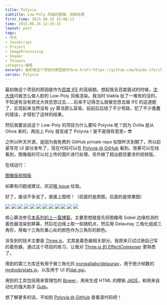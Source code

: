 ```yaml
---
title: Polyvia
subtitle: Low-Poly 风格的图像、视频处理
first_time: 2015.06.25 15:08:13
time: 2015.06.26 12:25:15
layout: post
tags:
- 中文
- JavaScript
- Project
- ImageProcessing
- Shader
- ThreeJs
category:编程
excerpt: 最初做这个项目的原因是作为<a href="https://github.com/baidu-ife/ife" target="_blank">百度 IFE</a> 的高级题。代码可以在 <a href="https://github.com/Ovilia/Polyvia" target="_blank">GitHub Polyvia</a> 看到。效果可以在线看到，<a href="http://zhangwenli.com/Polyvia/image.html" target="_blank">图像版</a>的可以对上传的图片进行处理，另外做了超出题目要求的<a href="http://zhangwenli.com/Polyvia/video.html" target="_blank">视频版</a>。
series: Polyvia
---
```


最初做这个项目的原因是作为<a href="https://github.com/baidu-ife/ife" target="_blank">百度 IFE</a> 的高级题。想起我去百度面试的时候，<a href="https://github.com/pissang" target="_blank">沈大侠</a>问我怎么做人脸的 Low-Poly 风格渲染。我当时 blabla 扯了一堆有的没的，不知道有没有把沈大侠忽悠过去……后来不记得怎么就被忽悠去做 IFE 的这道题了，实现起来当然没有 yy 算法那么容易。前前后后绕了不少弯路，犯了不少愚蠢的错误，才得到了这样的结果。

然后我要说说这个 Low-Poly 的项目为什么要叫 Polyvia 呢？因为 Ovilia 是从 Olivia 来的，再加上 Poly 就变成了 Polyvia！是不是很有意思~ :sunglasses:

之所以昨天开源，是因为我免费的 GitHub private repo 权限昨天到期了，所以赶紧写完 UI 部分发布了，现在代码可以在 <a class="button" href="https://github.com/Ovilia/Polyvia" target="_blank">Polyvia @ GitHub</a> 看到。效果可以在线看到，图像版的可以对上传的图片进行处理，另外做了超出题目要求的视频版。

在线运行：

<a href="http://zhangwenli.com/Polyvia/image.html" class="button" target="_blank">图像版</a><a href="http://zhangwenli.com/Polyvia/video.html" class="button" target="_blank">视频版</a>

如果有问题或建议，欢迎<a href="https://github.com/Ovilia/Polyvia/issues" target="_blank">报 issue</a> 给我。

好了，废话不多说了，直接上图吧！（前面的是原图，后面的是效果图）

<img class="single-img" src="{{ site.loadingImg }}" data-src="https://raw.githubusercontent.com/Ovilia/Polyvia/gh-pages/src/img/1.jpg" />

<img class="single-img" src="{{ site.loadingImg }}" data-src="https://raw.githubusercontent.com/Ovilia/Polyvia/gh-pages/src/img/1.png" />

<img class="single-img" src="{{ site.loadingImg }}" data-src="https://raw.githubusercontent.com/Ovilia/Polyvia/gh-pages/src/img/2.jpg" />

<img class="single-img" src="{{ site.loadingImg }}" data-src="https://raw.githubusercontent.com/Ovilia/Polyvia/gh-pages/src/img/2.png" />

<img class="single-img" src="{{ site.loadingImg }}" data-src="https://raw.githubusercontent.com/Ovilia/Polyvia/gh-pages/src/img/3.jpg" />

<img class="single-img" src="{{ site.loadingImg }}" data-src="https://raw.githubusercontent.com/Ovilia/Polyvia/gh-pages/src/img/3.png" />

<img class="single-img" src="{{ site.loadingImg }}" data-src="https://raw.githubusercontent.com/Ovilia/Polyvia/gh-pages/src/img/4.jpg" />

<img class="single-img" src="{{ site.loadingImg }}" data-src="https://raw.githubusercontent.com/Ovilia/Polyvia/gh-pages/src/img/4.png" />

<img class="single-img" src="{{ site.loadingImg }}" data-src="https://raw.githubusercontent.com/Ovilia/Polyvia/gh-pages/src/img/5.jpg" />

<img class="single-img" src="{{ site.loadingImg }}" data-src="https://raw.githubusercontent.com/Ovilia/Polyvia/gh-pages/src/img/5.png" />

<img class="single-img" src="{{ site.loadingImg }}" data-src="https://raw.githubusercontent.com/Ovilia/Polyvia/gh-pages/src/img/6.jpg" />

<img class="single-img" src="{{ site.loadingImg }}" data-src="https://raw.githubusercontent.com/Ovilia/Polyvia/gh-pages/src/img/6.png" />

核心算法参见<a href="{{ site.url }}/2015/06/20/read-from-shader-texture-with-threejs/" target="_blank">本系列的上一篇博客</a>。主要思想就是先将图像用 Sobel 边缘检测的着色器渲染到屏幕，然后在边缘上取一些随机点，然后用 Delaunay 三角化组成三角形，用每个三角形重心处的颜色作为三角形的颜色。

涉及到的技术主要是 <a href="{{ site.url }}/all?tag=ThreeJs" target="_blank">Three.js</a>，尤其是着色器相关部分。我原来只试过用自己写的着色器，通过这个项目的练习，让我对 <a href="https://github.com/mrdoob/three.js/blob/master/examples/webgl_postprocessing.html" target="_blank">Three.js 的 EffectComposer</a> 更熟悉了。

用到的第三方库还有用于做三角化的 <a href="https://github.com/ironwallaby/delaunay" target="_blank">ironwallaby/delaunay</a>，用于统计帧数的<a href="http://github.com/mrdoob/stats.js" target="_blank">mrdoob/stats.js</a>，以及用于 UI 的<a href="http://code.google.com/p/dat-gui" target="_blank">dat.gui</a>。

用到的工具包括用来管理包的 <a href="http://bower.io/" target="_blank">Bower</a>，用来生成 HTML 的模板 <a href="http://jade-lang.com/" target="_blank">JADE</a>，和用来自动化的强大助手 <a href="http://gulpjs.com/" target="_blank">Gulp</a>。

想了解更多的话，不如到 <a class="button" href="https://github.com/Ovilia/Polyvia" target="_blank">Polyvia @ GitHub</a> 查看源代码吧！
